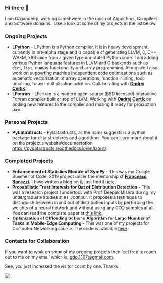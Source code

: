 ### Hi there 👋

I am Gagandeep, working somehwere in the union of Algorithms, Compilers  and Software domains. Take a look at some of my projects in the list below.

### Ongoing Projects

- **LPython** - LPython is a Python compiler. It is in heavy development, currently in pre-alpha stage and is capable of generating LLVM, C, C++, WASM, x86 code from a given type annotated Python code. I am adding various Python language features in LLVM and C backends such as ``dict``, ``list``, numpy functionality and array programming. Alongside I also work on supporting machine independent code optimisations such as automatic vectorisation of array operations, function inlining, loop unrolling, fused-multiplication addition. Collaborating with **[Ondrej Certik](https://github.com/certik)**.
- **LFortran** - LFortran is a modern open-source (BSD licensed) interactive Fortran compiler built on top of LLVM. Working with **[Ondrej Certik](https://github.com/certik)** on adding new features to the compiler and making it ready for production use.

### Personal Projects

- **PyDataStructs** - PyDataStructs, as the name suggests is a python package for data structures and algorithms. You can learn more about it on the project's website/documentation https://pydatastructs.readthedocs.io/en/latest/.

### Completed Projects

- **Enhancement of Statistics Module of SymPy** - This was my Google Summer of Code, 2019 project under the mentorship of **[Francesco Bonazzi](https://github.com/Upabjojr)**. I have written a blog on it, just find it [here](https://czgdp1807.github.io/2019/08/20/z_final_report.html).
- **Probabilistic Trust Intervals for Out of Distribution Detection** - This was a research project I undertook with Prof. Deepak Mishra during my undergraduate studies at IIT Jodhpur. It proposes a technique to distinguish between in and out of distribution inputs by perturbing the weights of a neural network and without using any OOD samples at all. You can read the complete paper at [this link](https://arxiv.org/abs/2102.01336).
- **Optimization of Offloading Scheme Algorithm for Large Number of Tasks in Mobile-Edge Computing** - This was one of my projects for Computer Networking course. The code is available [here](https://github.com/czgdp1807/MECOptimalOffloading).

### Contacts for Collaboration

If you want to work on some of my ongoing projects then feel free to reach out to me on my email which is, gdp.1807@gmail.com.

See, you just increased the visitor count by one. Thanks.

![](https://komarev.com/ghpvc/?username=czgdp1807&color=blueviolet)

<!--
**czgdp1807/czgdp1807** is a ✨ _special_ ✨ repository because its `README.md` (this file) appears on your GitHub profile.

Here are some ideas to get you started:

- 🔭 I’m currently working on ...
- 🌱 I’m currently learning ...
- 👯 I’m looking to collaborate on ...
- 🤔 I’m looking for help with ...
- 💬 Ask me about ...
- 📫 How to reach me: ...
- 😄 Pronouns: ...
- ⚡ Fun fact: ...
-->
